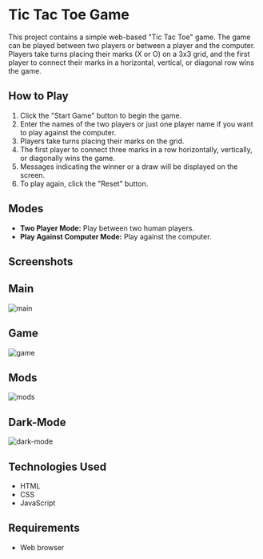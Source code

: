 # Tic Tac Toe Game

This project contains a simple web-based "Tic Tac Toe" game. The game can be played between two players or between a player and the computer. Players take turns placing their marks (X or O) on a 3x3 grid, and the first player to connect their marks in a horizontal, vertical, or diagonal row wins the game.

## How to Play

1. Click the "Start Game" button to begin the game.
2. Enter the names of the two players or just one player name if you want to play against the computer.
3. Players take turns placing their marks on the grid.
4. The first player to connect three marks in a row horizontally, vertically, or diagonally wins the game.
5. Messages indicating the winner or a draw will be displayed on the screen.
6. To play again, click the "Reset" button.

## Modes

- **Two Player Mode:** Play between two human players.
- **Play Against Computer Mode:** Play against the computer.

## Screenshots

## Main

![main](https://github.com/yigityildirim45/tic-tac-toe/assets/33008286/42d62556-4f70-413c-9c8e-c0f340e2d438)

## Game

![game](https://github.com/yigityildirim45/tic-tac-toe/assets/33008286/f72a700f-64bd-4f29-9433-486243439890)

## Mods

![mods](https://github.com/yigityildirim45/tic-tac-toe/assets/33008286/6182d02a-f43e-49c9-a732-5bca857e4d8e)

## Dark-Mode

![dark-mode](https://github.com/yigityildirim45/tic-tac-toe/assets/33008286/50dc55ea-9931-4b4c-b73a-a49ae45057dd)




## Technologies Used

- HTML
- CSS
- JavaScript

## Requirements

- Web browser
